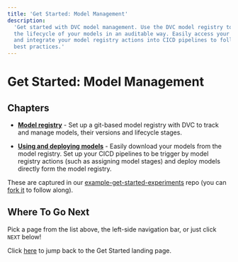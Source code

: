 ```yaml
---
title: 'Get Started: Model Management'
description:
  'Get started with DVC model management. Use the DVC model registry to manage
  the lifecycle of your models in an auditable way. Easily access your models
  and integrate your model registry actions into CICD pipelines to follow GitOps
  best practices.'
---
```


# Get Started: Model Management

## Chapters

- **[Model registry]** - Set up a git-based model registry with DVC to track and
  manage models, their versions and lifecycle stages.

- **[Using and deploying models]** - Easily download your models from the model
  registry. Set up your CICD pipelines to be trigger by model registry actions
  (such as assigning model stages) and deploy models directly form the model
  registry.

[model registry]: /doc/start/model-management/model-registry
[Using and deploying models]: /doc/start/model-management/model-cicd

<admon type="tip">

These are captured in our [example-get-started-experiments] repo
(you can [fork it][example-get-started-experiments-fork] to follow along).

[example-get-started-experiments]:
  https://github.com/iterative/example-get-started-experiments
[example-get-started-experiments-fork]:
  https://github.com/iterative/example-get-started-experiments/fork

</admon>

## Where To Go Next

Pick a page from the list above, the left-side navigation bar, or just click
`NEXT` below!

Click [here](/doc/start/) to jump back to the Get Started landing page.
